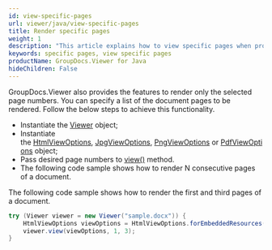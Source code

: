 ```yaml
---
id: view-specific-pages
url: viewer/java/view-specific-pages
title: Render specific pages
weight: 1
description: "This article explains how to view specific pages when processing documents with GroupDocs.Viewer within your Java applications."
keywords: specific pages, view specific pages
productName: GroupDocs.Viewer for Java
hideChildren: False
---
```


GroupDocs.Viewer also provides the features to render only the selected page numbers. You can specify a list of the document pages to be rendered. Follow the below steps to achieve this functionality.

* Instantiate the [Viewer](https://reference.groupdocs.com/viewer/java/com.groupdocs.viewer/Viewer) object;
* Instantiate the [HtmlViewOptions](https://reference.groupdocs.com/viewer/java/com.groupdocs.viewer.options/HtmlViewOptions), [JpgViewOptions](https://reference.groupdocs.com/viewer/java/com.groupdocs.viewer.options/JpgViewOptions), [PngViewOptions](https://reference.groupdocs.com/viewer/java/com.groupdocs.viewer.options/PngViewOptions) or [PdfViewOptions](https://reference.groupdocs.com/viewer/java/com.groupdocs.viewer.options/PdfViewOptions) object;
* Pass desired page numbers to [view()](https://reference.groupdocs.com/viewer/java/com.groupdocs.viewer/Viewer#view(com.groupdocs.viewer.options.ViewOptions)) method.
* The following code sample shows how to render N consecutive pages of a document.

The following code sample shows how to render the first and third pages of a document.

```java
try (Viewer viewer = new Viewer("sample.docx")) {
    HtmlViewOptions viewOptions = HtmlViewOptions.forEmbeddedResources();
    viewer.view(viewOptions, 1, 3);
}
```
